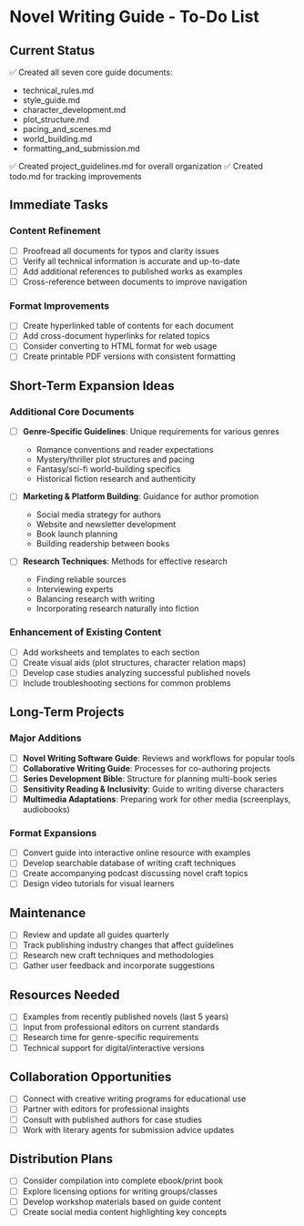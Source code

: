 # Novel Writing Guide - To-Do List

## Current Status
✅ Created all seven core guide documents:
- technical_rules.md
- style_guide.md
- character_development.md
- plot_structure.md
- pacing_and_scenes.md
- world_building.md
- formatting_and_submission.md

✅ Created project_guidelines.md for overall organization
✅ Created todo.md for tracking improvements

## Immediate Tasks

### Content Refinement
- [ ] Proofread all documents for typos and clarity issues
- [ ] Verify all technical information is accurate and up-to-date
- [ ] Add additional references to published works as examples
- [ ] Cross-reference between documents to improve navigation

### Format Improvements
- [ ] Create hyperlinked table of contents for each document
- [ ] Add cross-document hyperlinks for related topics
- [ ] Consider converting to HTML format for web usage
- [ ] Create printable PDF versions with consistent formatting

## Short-Term Expansion Ideas

### Additional Core Documents
- [ ] **Genre-Specific Guidelines**: Unique requirements for various genres
  - Romance conventions and reader expectations
  - Mystery/thriller plot structures and pacing
  - Fantasy/sci-fi world-building specifics
  - Historical fiction research and authenticity
  
- [ ] **Marketing & Platform Building**: Guidance for author promotion
  - Social media strategy for authors
  - Website and newsletter development
  - Book launch planning
  - Building readership between books
  
- [ ] **Research Techniques**: Methods for effective research
  - Finding reliable sources
  - Interviewing experts
  - Balancing research with writing
  - Incorporating research naturally into fiction

### Enhancement of Existing Content
- [ ] Add worksheets and templates to each section
- [ ] Create visual aids (plot structures, character relation maps)
- [ ] Develop case studies analyzing successful published novels
- [ ] Include troubleshooting sections for common problems

## Long-Term Projects

### Major Additions
- [ ] **Novel Writing Software Guide**: Reviews and workflows for popular tools
- [ ] **Collaborative Writing Guide**: Processes for co-authoring projects
- [ ] **Series Development Bible**: Structure for planning multi-book series
- [ ] **Sensitivity Reading & Inclusivity**: Guide to writing diverse characters
- [ ] **Multimedia Adaptations**: Preparing work for other media (screenplays, audiobooks)

### Format Expansions
- [ ] Convert guide into interactive online resource with examples
- [ ] Develop searchable database of writing craft techniques
- [ ] Create accompanying podcast discussing novel craft topics
- [ ] Design video tutorials for visual learners

## Maintenance
- [ ] Review and update all guides quarterly
- [ ] Track publishing industry changes that affect guidelines
- [ ] Research new craft techniques and methodologies
- [ ] Gather user feedback and incorporate suggestions

## Resources Needed
- [ ] Examples from recently published novels (last 5 years)
- [ ] Input from professional editors on current standards
- [ ] Research time for genre-specific requirements
- [ ] Technical support for digital/interactive versions

## Collaboration Opportunities
- [ ] Connect with creative writing programs for educational use
- [ ] Partner with editors for professional insights
- [ ] Consult with published authors for case studies
- [ ] Work with literary agents for submission advice updates

## Distribution Plans
- [ ] Consider compilation into complete ebook/print book
- [ ] Explore licensing options for writing groups/classes
- [ ] Develop workshop materials based on guide content
- [ ] Create social media content highlighting key concepts 